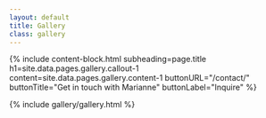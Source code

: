 ```yaml
---
layout: default
title: Gallery
class: gallery
---
```


{%
include content-block.html
subheading=page.title
h1=site.data.pages.gallery.callout-1
content=site.data.pages.gallery.content-1
buttonURL="/contact/"
buttonTitle="Get in touch with Marianne"
buttonLabel="Inquire"
%}

{% include gallery/gallery.html %}
